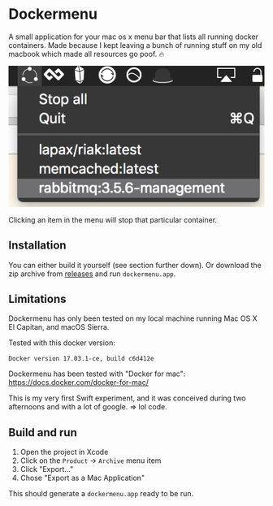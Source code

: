 # Dockermenu

A small application for your mac os x menu bar that lists all running docker containers.
Made because I kept leaving a bunch of running stuff on my old macbook which made all
resources go poof. :fire:

![dockermenu screenshot](screenshot.png)

Clicking an item in the menu will stop that particular container.

## Installation

You can either build it yourself (see section further down). Or download
the zip archive from [releases](/releases) and run `dockermenu.app`.

## Limitations

Dockermenu has only been tested on my local machine running Mac OS X El Capitan, and macOS Sierra.

Tested with this docker version:

	Docker version 17.03.1-ce, build c6d412e

Dockermenu has been tested with "Docker for mac": https://docs.docker.com/docker-for-mac/

This is my very first Swift experiment, and it was conceived during two afternoons and with a lot of google. => lol code.

## Build and run

1. Open the project in Xcode
2. Click on the `Product` -> `Archive` menu item
3. Click "Export..."
4. Chose "Export as a Mac Application"

This should generate a `dockermenu.app` ready to be run.
